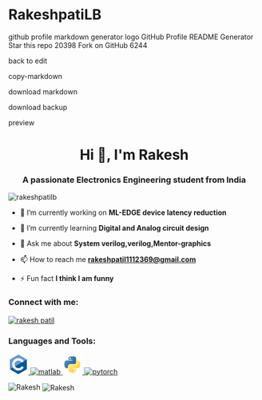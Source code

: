 # RakeshpatiLB
github profile markdown generator logo
GitHub Profile README Generator
Star this repo
20398
Fork on GitHub
6244

back to edit

copy-markdown

download markdown

download backup

preview
<h1 align="center">Hi 👋, I'm Rakesh</h1>
<h3 align="center">A passionate Electronics Engineering student from India</h3>

<p align="left"> <img src="https://komarev.com/ghpvc/?username=rakeshpatilb&label=Profile%20views&color=0e75b6&style=flat" alt="rakeshpatilb" /> </p>

- 🔭 I’m currently working on **ML-EDGE device latency reduction**

- 🌱 I’m currently learning **Digital and Analog circuit design**

- 💬 Ask me about **System verilog,verilog,Mentor-graphics**

- 📫 How to reach me **rakeshpatil1112369@gmail.com**

- ⚡ Fun fact **I think I am funny**

<h3 align="left">Connect with me:</h3>
<p align="left">
<a href="https://linkedin.com/in/rakesh patil" target="blank"><img align="center" src="https://raw.githubusercontent.com/rahuldkjain/github-profile-readme-generator/master/src/images/icons/Social/linked-in-alt.svg" alt="rakesh patil" height="30" width="40" /></a>
</p>

<h3 align="left">Languages and Tools:</h3>
<p align="left"> <a href="https://www.cprogramming.com/" target="_blank" rel="noreferrer"> <img src="https://raw.githubusercontent.com/devicons/devicon/master/icons/c/c-original.svg" alt="c" width="40" height="40"/> </a> <a href="https://www.mathworks.com/" target="_blank" rel="noreferrer"> <img src="https://upload.wikimedia.org/wikipedia/commons/2/21/Matlab_Logo.png" alt="matlab" width="40" height="40"/> </a> <a href="https://www.python.org" target="_blank" rel="noreferrer"> <img src="https://raw.githubusercontent.com/devicons/devicon/master/icons/python/python-original.svg" alt="python" width="40" height="40"/> </a> <a href="https://pytorch.org/" target="_blank" rel="noreferrer"> <img src="https://www.vectorlogo.zone/logos/pytorch/pytorch-icon.svg" alt="pytorch" width="40" height="40"/> </a> </p>

<p><img align="left" src="https://github-readme-stats.vercel.app/api/top-langs?username=Rakesh&show_icons=true&locale=en&layout=compact" alt="Rakesh" /></p>

<p>&nbsp;<img align="center" src="https://github-readme-stats.vercel.app/api?username=Rakesh&show_icons=true&locale=en" alt="Rakesh" /></p>

